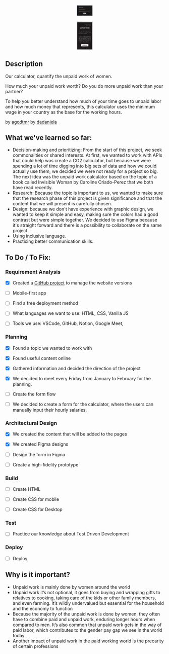<p align="center"><img width=10% src="https://github.com/agcdtmr/fictional-umbrella/blob/main/images/home-desktop.png"></p>
<p align="center"><img width=10% src="https://github.com/agcdtmr/fictional-umbrella/blob/main/images/home-mobile.png"></p>


## Description

Our calculator, quantify the unpaid work of women. 

How much your unpaid work worth? Do you do more unpaid work than your partner?

To help you better understand how much of your time goes to unpaid labor and how much money that represents, this calculator uses the minimum wage in your country as the base for the working hours.

by [agcdtmr](https://github.com/agcdtmr)
by [dadaniela](https://github.com/dadaniela)

## What we've learned so far:
- Decision-making and prioritizing: From the start of this project, we seek commonalities or shared interests. At first, we wanted to work with APIs that could help was create a CO2 calculator, but because we were spending a lot of time digging into big sets of data and how we could actually use them, we decided we were not ready for a project so big. The next idea was the unpaid work calculator based on the topic of a book called Invisible Woman by Caroline Criado-Perez that we both have read recently.
- Research: Because the topic is important to us, we wanted to make sure that the research phase of this project is given significance and that the content that we will present is carefully chosen.
- Design: because we don't have experience with graphic design, we wanted to keep it simple and easy, making sure the colors had a good contrast but were simple together. We decided to use Figma because it's straight forward and there is a possibility to collaborate on the same project.
- Using inclusive language.
- Practicing better communication skills.


## To Do / To Fix:

### Requirement Analysis
- [x] Created a [GitHub project](https://github.com/users/agcdtmr/projects/4) to manage the website versions
- [ ] Mobile-first app
- [ ] Find a free deployment method
- [ ] What languages we want to use: HTML, CSS, Vanilla JS
- [ ] Tools we use: VSCode, GitHub, Notion, Google Meet, 


### Planning
- [x] Found a topic we wanted to work with
- [x] Found useful content online
- [x] Gathered information and decided the direction of the project
- [x] We decided to meet every Friday from January to February for the planning.
- [ ] Create the form flow
- [ ] We decided to create a form for the calculator, where the users can manually input their hourly salaries.  



### Architectural Design
- [x] We created the content that will be added to the pages
- [x] We created Figma designs
- [ ] Design the form in Figma
- [ ] Create a high-fidelity prototype


### Build
- [ ] Create HTML
- [ ] Create CSS for mobile
- [ ] Create CSS for Desktop


### Test
- [ ] Practice our knowledge about Test Driven Development


### Deploy
- [ ] Deploy

## Why is it important?
- Unpaid work is mainly done by women around the world
- Unpaid work it’s not optional, it goes from buying and wrapping gifts to relatives to cooking, taking care of the kids or other family members, and even farming. It’s wildly undervalued but essential for the household and the economy to function
- Because the majority of the unpaid work is done by women, they often have to combine paid and unpaid work, enduring longer hours when compared to men. It’s also common that unpaid work gets in the way of paid labor, which contributes to the gender pay gap we see in the world today
- Another impact of unpaid work in the paid working world is the precarity of certain professions

<!-- ## How to run -->

<!-- ## Files: -->

<!-- ## Here are some ideas for additional features: -->
